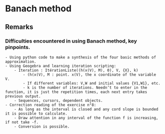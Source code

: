 # Banach method

## Remarks

### Difficulties encountered in using Banach method, key pinpoints.

    - Using python code to make a synthesis of the four basic methods of approximation.
    - Using Geogebra and learning iteration scripting:
        - Iteration : ItérationListe((h(x(V), M), 0), V, {X}, k)
            - (h(x(V), M : point. x(V), the x coordinate of the variable V.
            - If different variables: V,W and initial values {V1,W1}, etc.
            - k is the number of iterations. Needn’t to enter in the function, it is just the repetition times, each next entry takes previous output.
        - Sequences, cursors, dependent objects.
    - Correction reading of the exercise n°8:
        - As long as the interval is closed and any cord slope is bounded it is possible to calculate.
        - Draw attention in any interval of the function f is increasing,  if not take -f.
        - Conversion is possible.
